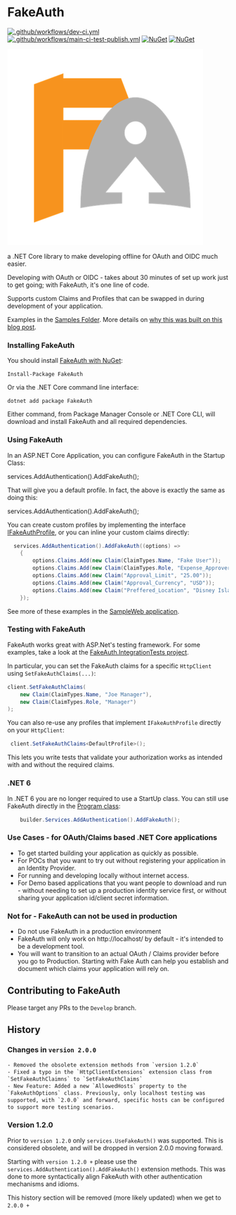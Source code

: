 # FakeAuth

[![.github/workflows/dev-ci.yml](https://github.com/calebjenkins/FakeAuth/actions/workflows/dev-ci.yml/badge.svg?branch=Develop)](https://github.com/calebjenkins/FakeAuth/actions/workflows/dev-ci.yml)
[![.github/workflows/main-ci-test-publish.yml](https://github.com/calebjenkins/FakeAuth/actions/workflows/main-ci-test-publish.yml/badge.svg?branch=main)](https://github.com/calebjenkins/FakeAuth/actions/workflows/main-ci-test-publish.yml)
[![NuGet](https://img.shields.io/nuget/dt/fakeauth.svg)](https://www.nuget.org/packages/fakeauth) 
[![NuGet](https://img.shields.io/nuget/vpre/fakeauth.svg)](https://www.nuget.org/packages/fakeauth)


![FakeAuth Logo](./assets/logo/FakeAuth_med.png "FakeAuth - for simple oAuth .NET 6 development")

a .NET Core library to make developing offline for OAuth and OIDC much easier. 

Developing with OAuth or OIDC - takes about 30 minutes of set up work just to get going; with FakeAuth, it's one line of code.  

Supports custom Claims and Profiles that can be swapped in during development of your application. 

Examples in the [Samples Folder](https://github.com/calebjenkins/FakeAuth/tree/main/Samples).    More details on [why this was built on this blog post](https://developingux.com/introducing-fakeauth/).

### Installing FakeAuth

You should install [FakeAuth with NuGet](https://www.nuget.org/packages/FakeAuth):

    Install-Package FakeAuth
    
Or via the .NET Core command line interface:

    dotnet add package FakeAuth

Either command, from Package Manager Console or .NET Core CLI, will download and install FakeAuth and all required dependencies.

### Using FakeAuth

In an ASP.NET Core Application, you can configure FakeAuth in the Startup Class:

   services.AddAuthentication().AddFakeAuth();

That will give you a default profile. In fact, the above is exactly the same as doing this:

   services.AddAuthentication().AddFakeAuth<DefaultProfile>();

You can create custom profiles by implementing the interface [IFakeAuthProfile](https://github.com/calebjenkins/FakeAuth/blob/main/src/FakeAuth/Profiles/IFakeAuthProfile.cs),
or you can inline your custom claims directly:

```csharp
  services.AddAuthentication().AddFakeAuth((options) =>
    {
		options.Claims.Add(new Claim(ClaimTypes.Name, "Fake User"));
		options.Claims.Add(new Claim(ClaimTypes.Role, "Expense_Approver"));
		options.Claims.Add(new Claim("Approval_Limit", "25.00"));
		options.Claims.Add(new Claim("Approval_Currency", "USD"));
		options.Claims.Add(new Claim("Preffered_Location", "Disney Island"));
	});
```
See more of these examples in the [SampleWeb application](https://github.com/calebjenkins/FakeAuth/tree/main/Samples/FakeAuth.SampleWeb).

### Testing with FakeAuth

FakeAuth works great with ASP.Net's testing framework. For some examples, take a look at the
[FakeAuth.IntegrationTests project](https://github.com/calebjenkins/FakeAuth/blob/main/Tests/FakeAuth.IntegrationTests).

In particular, you can set the FakeAuth claims for a specific `HttpClient` using `SetFakeAuthClaims(...)`:

```csharp
client.SetFakeAuthClaims(
    new Claim(ClaimTypes.Name, "Joe Manager"),
    new Claim(ClaimTypes.Role, "Manager")
);
```

You can also re-use any profiles that implement `IFakeAuthProfile` directly on your `HttpClient`:
```csharp
 client.SetFakeAuthClaims<DefaultProfile>();
```

This lets you write tests that validate your authorization works as intended with and without the required claims.

### .NET 6

In .NET 6 you are no longer required to use a StartUp class. You can still use FakeAuth directly in the [Program class](https://github.com/calebjenkins/FakeAuth/blob/main/Samples/nuget.SampleWeb6.0/Program.cs):

```csharp
    builder.Services.AddAuthentication().AddFakeAuth();
```

### Use Cases - for OAuth/Claims based .NET Core applications

- To get started building your application as quickly as possible.
- For POCs that you want to try out without registering your application in an Identity Provider.
- For running and developing locally without internet access.
- For Demo based applications that you want people to download and run - without needing to set up a production identity service first, or without sharing your application id/client secret information. 

### Not for - FakeAuth can not be used in production
- Do not use FakeAuth in a production environment
- FakeAuth will only work on http://localhost/ by default - it's intended to be a development tool.
- You will want to transition to an actual OAuth / Claims provider before you go to Production. Starting with Fake Auth can help you establish and document which claims your application will rely on. 

## Contributing to FakeAuth

Please target any PRs to the `Develop` branch.

## History
### Changes in `version 2.0.0`
    - Removed the obsolete extension methods from `version 1.2.0`
    - Fixed a typo in the `HttpClientExtensions` extension class from `SetFakeAuthClaimns` to `SetFakeAuthClaims`
    - New Feature: Added a new `AllowedHosts` property to the `FakeAuthOptions` class. Previously, only localhost testing was supported, with `2.0.0` and forward, specific hosts can be configured to support more testing scenarios.
 

### Version 1.2.0
Prior to `version 1.2.0` only `services.UseFakeAuth()` was supported. This is considered obsolete, and will be dropped in version 2.0.0 moving forward.

Starting with `version 1.2.0 +` please use the `services.AddAuthentication().AddFakeAuth()` extension methods.
This was done to more syntactically align FakeAuth with other authentication mechanisms and idioms.

This history section will be removed (more likely updated) when we get to `2.0.0 +`